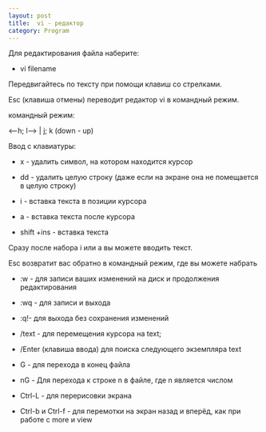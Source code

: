 ```yaml
---
layout: post
title:  vi - редактор
category: Program
---
```


Для редактирования файла наберите:

- vi filename

Передвигайтесь по тексту при помощи клавиш со стрелками. 

Esc (клавиша отмены) переводит редактор vi в командный режим. 

командный режим:

<--h; l-->  \|  j; k (down - up)

Ввод с клавиатуры:

- x - удалить символ, на котором находится курсор
        
- dd - удалить целую строку (даже если на экране она не помещается в целую строку)
    
- i - вставка текста в позиции курсора
     
- a - вставка текста после курсора
    
- shift +ins - вставка текста
 
Сразу после набора i или a вы можете вводить текст. 

Esc возвратит вас обратно в командный режим, где вы можете набрать

- :w - для записи ваших изменений на диск и продолжения редактирования
    
- :wq - для записи и выхода
   
- :q!- для выхода без сохранения изменений
    
- /text - для перемещения курсора на text; 

- /Enter (клавиша ввода) для поиска следующего экземпляра text
    
- G - для перехода в конец файла
     
- nG - Для перехода к строке n в файле, где n является числом
    
- Ctrl-L - для перерисовки экрана
    
- Ctrl-b и Ctrl-f - для перемотки на экран назад и вперёд, как при работе с more и view



